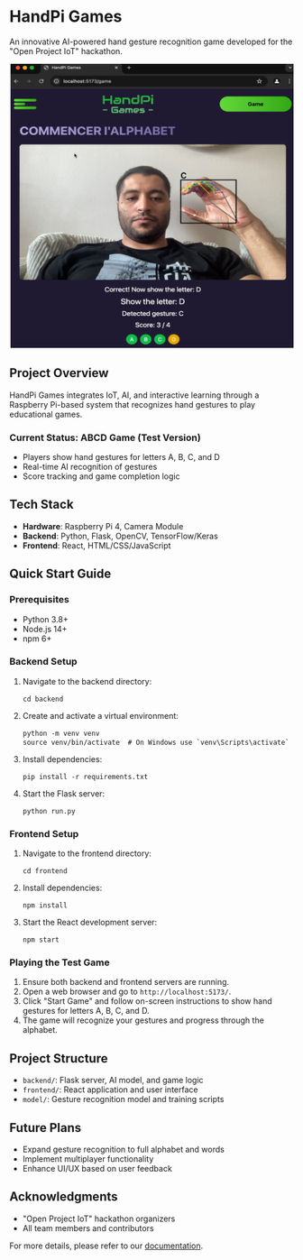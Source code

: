 # HandPi Games

An innovative AI-powered hand gesture recognition game developed for the "Open Project IoT" hackathon.

![ABCD Game Screenshot](Docs/ABCD_GAME_IMG.png)

## Project Overview

HandPi Games integrates IoT, AI, and interactive learning through a Raspberry Pi-based system that recognizes hand gestures to play educational games.

### Current Status: ABCD Game (Test Version)

- Players show hand gestures for letters A, B, C, and D
- Real-time AI recognition of gestures
- Score tracking and game completion logic

## Tech Stack

- **Hardware**: Raspberry Pi 4, Camera Module
- **Backend**: Python, Flask, OpenCV, TensorFlow/Keras
- **Frontend**: React, HTML/CSS/JavaScript

## Quick Start Guide

### Prerequisites

- Python 3.8+
- Node.js 14+
- npm 6+

### Backend Setup

1. Navigate to the backend directory:
   ```
   cd backend
   ```
2. Create and activate a virtual environment:
   ```
   python -m venv venv
   source venv/bin/activate  # On Windows use `venv\Scripts\activate`
   ```
3. Install dependencies:
   ```
   pip install -r requirements.txt
   ```
4. Start the Flask server:
   ```
   python run.py
   ```

### Frontend Setup

1. Navigate to the frontend directory:
   ```
   cd frontend
   ```
2. Install dependencies:
   ```
   npm install
   ```
3. Start the React development server:
   ```
   npm start
   ```

### Playing the Test Game

1. Ensure both backend and frontend servers are running.
2. Open a web browser and go to `http://localhost:5173/`.
3. Click "Start Game" and follow on-screen instructions to show hand gestures for letters A, B, C, and D.
4. The game will recognize your gestures and progress through the alphabet.

## Project Structure

- `backend/`: Flask server, AI model, and game logic
- `frontend/`: React application and user interface
- `model/`: Gesture recognition model and training scripts

## Future Plans

- Expand gesture recognition to full alphabet and words
- Implement multiplayer functionality
- Enhance UI/UX based on user feedback

## Acknowledgments

- "Open Project IoT" hackathon organizers
- All team members and contributors

For more details, please refer to our [documentation](link-to-your-documentation).
